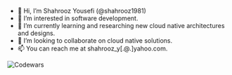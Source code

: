 - 👋 Hi, I’m Shahrooz Yousefi (@shahrooz1981)
- 👀 I’m interested in software development.
- 🌱 I’m currently learning and researching new cloud native architectures and designs.
- 💞️ I’m looking to collaborate on cloud native solutions.
- 📫 You can reach me at shahrooz_y[.@.]yahoo.com.

![Codewars](https://github.r2v.ch/codewars?user=USERNAME&stroke=COLOR)

<!---
shahrooz1981/shahrooz1981 is a ✨ special ✨ repository because its `README.md` (this file) appears on your GitHub profile.
You can click the Preview link to take a look at your changes.
--->
